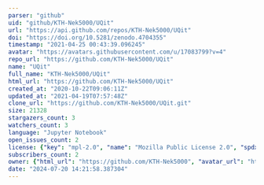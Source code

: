 ```yaml
---
parser: "github"
uid: "github/KTH-Nek5000/UQit"
url: "https://api.github.com/repos/KTH-Nek5000/UQit"
doi: "https://doi.org/10.5281/zenodo.4704355"
timestamp: "2021-04-25 00:43:39.096245"
avatar: "https://avatars.githubusercontent.com/u/17083799?v=4"
repo_url: "https://github.com/KTH-Nek5000/UQit"
name: "UQit"
full_name: "KTH-Nek5000/UQit"
html_url: "https://github.com/KTH-Nek5000/UQit"
created_at: "2020-10-22T09:06:11Z"
updated_at: "2021-04-19T07:57:48Z"
clone_url: "https://github.com/KTH-Nek5000/UQit.git"
size: 21328
stargazers_count: 3
watchers_count: 3
language: "Jupyter Notebook"
open_issues_count: 2
license: {"key": "mpl-2.0", "name": "Mozilla Public License 2.0", "spdx_id": "MPL-2.0", "url": "https://api.github.com/licenses/mpl-2.0", "node_id": "MDc6TGljZW5zZTE0"}
subscribers_count: 2
owner: {"html_url": "https://github.com/KTH-Nek5000", "avatar_url": "https://avatars.githubusercontent.com/u/17083799?v=4", "login": "KTH-Nek5000", "type": "Organization"}
date: "2024-07-20 14:21:58.387304"
---
```

